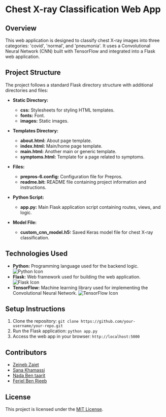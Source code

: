 # Chest X-ray Classification Web App

## Overview

This web application is designed to classify chest X-ray images into three categories: 'covid', 'normal', and 'pneumonia'. It uses a Convolutional Neural Network (CNN) built with TensorFlow and integrated into a Flask web application.

## Project Structure

The project follows a standard Flask directory structure with additional directories and files:

- **Static Directory:**

  - **css:** Stylesheets for styling HTML templates.
  - **fonts:** Font.
  - **images:** Static images.

- **Templates Directory:**

  - **about.html:** About page template.
  - **index.html:** Main/home page template.
  - **main.html:** Another main or generic template.
  - **symptoms.html:** Template for a page related to symptoms.

- **Files:**

  - **prepros-6.config:** Configuration file for Prepros.
  - **readme.bit:** README file containing project information and instructions.

- **Python Script:**

  - **app.py:** Main Flask application script containing routes, views, and logic.

- **Model File:**
  - **custom_cnn_model.h5:** Saved Keras model file for chest X-ray classification.

## Technologies Used

- **Python:** Programming language used for the backend logic. ![Python Icon](https://img.shields.io/badge/Python-3776AB?style=for-the-badge&logo=python&logoColor=white)
- **Flask:** Web framework used for building the web application. ![Flask Icon](https://img.shields.io/badge/Flask-000000?style=for-the-badge&logo=flask&logoColor=white)
- **TensorFlow:** Machine learning library used for implementing the Convolutional Neural Network. ![TensorFlow Icon](https://img.shields.io/badge/TensorFlow-FF6F00?style=for-the-badge&logo=tensorflow&logoColor=white)

## Setup Instructions

1. Clone the repository: `git clone https://github.com/your-username/your-repo.git`
3. Run the Flask application: `python app.py`
4. Access the web app in your browser: `http://localhost:5000`

## Contributors

- [Zeineb Zaiet](https://github.com/zeinebzayet)
- [Sana Khamassi](https://github.com/Sanakhamassi)
- [Nada Ben taarit](https://github.com/NadaBENTAARIT)
- [Feriel Ben Rjeeb](https://github.com/contributor2)

## License

This project is licensed under the [MIT License](LICENSE).
